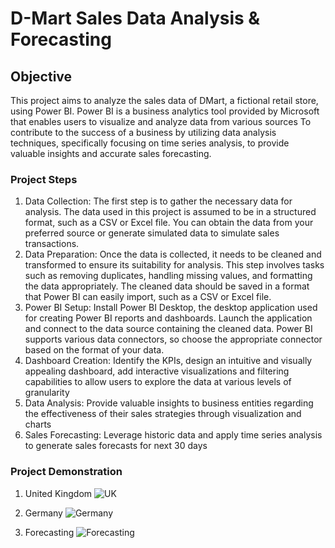 # D-Mart Sales Data Analysis & Forecasting

## Objective
This project aims to analyze the sales data of DMart, a fictional retail store, using Power BI. Power BI is a business analytics tool provided by Microsoft that enables users to visualize and analyze data from various sources To contribute to the success of a business by utilizing data analysis techniques, specifically focusing on time series analysis, to provide valuable insights and accurate sales forecasting.

### Project Steps 

1. Data Collection: The first step is to gather the necessary data for analysis. The data used in this project is assumed to be in a structured format, such as a CSV or Excel file. You can obtain the data from your preferred source or generate simulated data to simulate sales transactions.
2.	Data Preparation: Once the data is collected, it needs to be cleaned and transformed to ensure its suitability for analysis. This step involves tasks such as removing duplicates, handling missing values, and formatting the data appropriately. The cleaned data should be saved in a format that Power BI can easily import, such as a CSV or Excel file.
3.	Power BI Setup: Install Power BI Desktop, the desktop application used for creating Power BI reports and dashboards. Launch the application and connect to the data source containing the cleaned data. Power BI supports various data connectors, so choose the appropriate connector based on the format of your data.
4. Dashboard Creation: Identify the KPIs, design an intuitive and visually appealing dashboard, add interactive visualizations and filtering capabilities to allow users to explore the data at various levels of granularity
5. Data Analysis: Provide valuable insights to business entities regarding the effectiveness of their sales strategies through visualization and charts
6. Sales Forecasting: Leverage historic data and apply time series analysis to generate sales forecasts for next 30 days

### Project Demonstration

1. United Kingdom
![UK](https://github.com/user-attachments/assets/1556b884-d319-4fa3-a694-d5b56525cd46)

2. Germany
![Germany](https://github.com/user-attachments/assets/4e305be6-81ec-4a9f-a2e2-b04a933ea979)

3. Forecasting
![Forecasting](https://github.com/user-attachments/assets/9f5f5515-97c1-46f4-9380-68439ce81ede)

